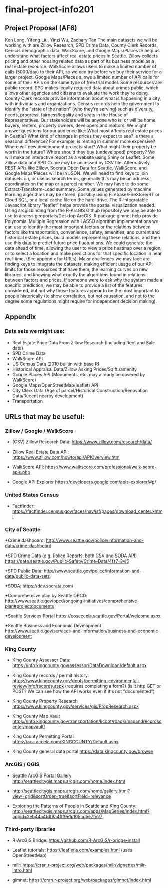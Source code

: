 # final-project-info201
## Project Proposal (AF6)
Ken Long, Yifeng Liu, Yinzi Wu, Zachary Tan
The main datasets we will be working with are Zillow Research, SPD Crime Data, County Clerk Records, Census demographic data, WalkScore, and Google Maps/Places to help us understand what factors affect real estate prices in Seattle. Zillow collects pricing and other housing related data as part of its business model as a real estate resource. WalkScore allows users to make a limited number of calls (5000/day) to their API, so we can try before we buy their service for a larger project. Google Maps/Places allows a limited number of API calls for some of their APIs on the same type of free trial model. Some resources are public record. SPD makes legally required data about crimes public, which allows other agencies and citizens to evaluate the work they're doing. County Clerk records provide information about what is happening in a city, with individuals and organizations. Census records help the government to identify the "state of the nation" (who they're serving) such as diversity, needs, progress, fairness/legality and seats in the House of Representatives.
Our stakeholders will be anyone who is, or will be home buyers, renters, property owners, developers and realtors. We might answer questions for our audience like: What most affects real estate prices in Seattle? What kind of changes in prices they expect to see? Is there a seasonal difference? For example, is renting in summer more expensive? Where will new development projects start? What might their property be worth in the future? Where should they buy (undeveloped) property?
We will make an interactive report as a website using Shiny or Leaflet. Some Zillow data and SPD Crime may be accessed by CSV file. Alternatively, REST APIs like Zillow, Socrata Open Data for Seattle, WalkScore, and Google Maps/Places will be in JSON. We will need to find keys to join datasets on, or use as search terms, generally this may be an address,  coordinates on the map or a parcel number. We may have to do some Extract-Transform-Load summary. Some values generated by machine learning algorithms may be stored, possibly using Firebase/FireStore/RT or Cloud SQL, or a local cache file on the hard-drive. The R-integratable Javascript library "leaflet" helps provide the spatial visualization needed. Using arcgisbinding from the R-ArcGIS Github repository we may be able to use to access geoportals/Desktop ArcGIS. R package glmnet help provide Polynomial Multiple Regression with LASSO algorithm implementations we can use to identify the most important factors or the relations between factors like transportation, convenience, safety, amenities, and current and historical estate prices, build models representing these relations, and then use this data to predict future price fluctuations. We could generate the data ahead of time, allowing the user to view a price heatmap over a region, or to select a location and make predictions for that specific location in near real-time. (See appendix for URLs).
Major challenges we may face are finding keys to integrate the datasets, making efficient usage of our API limits for those resources that have them, the learning curves on new libraries, and knowing what exactly the algorithms found in relations between factors and prices. If someone were to ask why the system made a specific prediction, we may be able to provide a list of the features considered, but not why those features appear to be the most important to people historically (to show correlation, but not causation, and not to the degree some regulations might require for independent decision making).

## Appendix
### Data sets we might use:
+ Real Estate Price Data From Zillow Research (Including Rent and Sale data)
+ SPD Crime Data
+ WalkScore API
+ US Census Data (2010 builtin with base R)
+ Historical Appraisal Data/Zillow Asking Prices/Sq ft./amenity
+ Google Places API (Monuments, etc. may already be covered by WalkScore)
+ Google Maps/OpenStreetMap(leaflet) API
+ City Clerk Data (Age of parcel/Historical Construction/Renovation Data/Recent nearby development)
+ Transportation

## URLs that may be useful:

### Zillow / Google / WalkScore
+ (CSV) Zillow Research Data: https://www.zillow.com/research/data/

+ Zillow Real Estate Data API: https://www.zillow.com/howto/api/APIOverview.htm

+ WalkScore API: https://www.walkscore.com/professional/walk-score-apis.php

+ Google API Explorer https://developers.google.com/apis-explorer/#p/

### United States Census 
+ Factfinder: https://factfinder.census.gov/faces/nav/jsf/pages/download_center.xhtml

### City of Seattle 

+Crime dashboard: http://www.seattle.gov/police/information-and-data/crime-dashboard

+SPD Crime Data (e.g. Police Reports, both CSV and SODA API) https://data.seattle.gov/Public-Safety/Crime-Data/4fs7-3vj5

+SPD Public Data: http://www.seattle.gov/police/information-and-data/public-data-sets

+SODA: https://dev.socrata.com/

+Comprehensive plan by Seattle OPCD: http://www.seattle.gov/opcd/ongoing-initiatives/comprehensive-plan#projectdocuments

+Seattle Services Portal https://cosaccela.seattle.gov/Portal/welcome.aspx

+Seattle Business and Economic Development http://www.seattle.gov/services-and-information/business-and-economic-development

### King County

+ King County Assessor Data: https://info.kingcounty.gov/assessor/DataDownload/default.aspx

+ King County records / permit history: https://www.kingcounty.gov/depts/permitting-environmental-review/info/records.aspx (requires completing a form?) (is it http GET or POST? We can see how the API works even if it's not "documented")

+ King County Property Research https://www.kingcounty.gov/services/gis/PropResearch.aspx

+ King County Map Vault https://info.kingcounty.gov/transportation/kcdot/roads/mapandrecordscenter/mapvault/

+ King County Permitting Portal https://aca.accela.com/KINGCOUNTY/Default.aspx

+ King County general data portal https://data.kingcounty.gov/browse 

### ArcGIS / QGIS

+ Seattle ArcGIS Portal Gallery http://seattlecitygis.maps.arcgis.com/home/index.html

+ http://seattlecitygis.maps.arcgis.com/home/gallery.html?view=grid&sortOrder=true&sortField=relevance

+ Exploring the Patterns of People in Seattle and King County: http://seattlecitygis.maps.arcgis.com/apps/MapSeries/index.html?appid=3eb44a4fdf9a4fff9e1c105cd5e7fe27

### Third-party libraries
+ R-ArcGIS Bridge: https://github.com/R-ArcGIS/r-bridge-install

+ Leaflet tutorials: https://leafletjs.com/examples.html (uses OpenStreetMap)

+ milr: https://cran.r-project.org/web/packages/milr/vignettes/milr-intro.html

+ glmnet: https://cran.r-project.org/web/packages/glmnet/index.html
